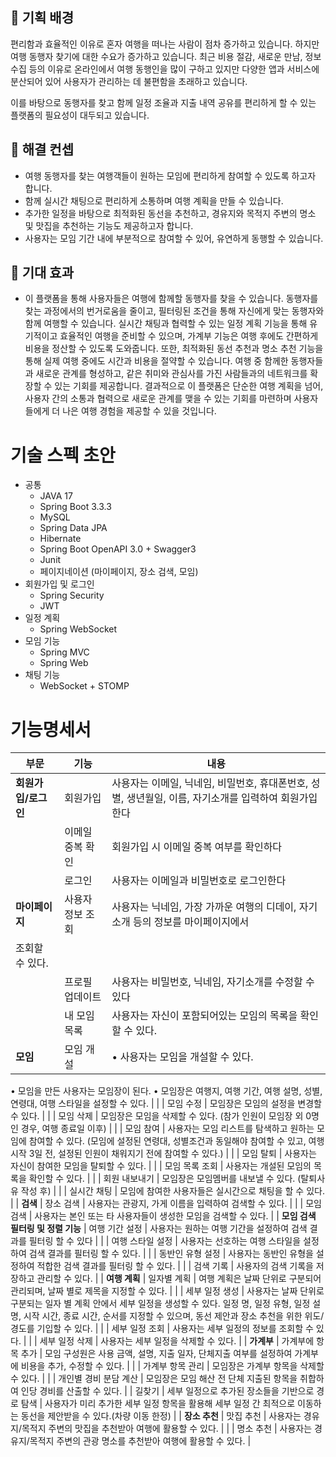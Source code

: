 ## **💪 기획 배경**

편리함과 효율적인 이유로 혼자 여행을 떠나는 사람이 점차 증가하고 있습니다. 하지만 여행 동행자 찾기에 대한 수요가 증가하고 있습니다. 최근 비용 절감, 새로운 만남, 정보 수집 등의 이유로 온라인에서 여행 동행인을 많이 구하고 있지만 다양한 앱과 서비스에 분산되어 있어 사용자가 관리하는 데 불편함을 초래하고 있습니다.

이를 바탕으로 동행자를 찾고 함께 일정 조율과 지출 내역 공유를 편리하게 할 수 있는 플랫폼의 필요성이 대두되고 있습니다. 

## **💪 해결 컨셉**

- 여행 동행자를 찾는 여행객들이 원하는 모임에 편리하게 참여할 수 있도록 하고자 합니다.
- 함께 실시간 채팅으로 편리하게 소통하며 여행 계획을 만들 수 있습니다.
- 추가한 일정을 바탕으로 최적화된 동선을 추천하고, 경유지와 목적지 주변의 명소 및 맛집을 추천하는 기능도 제공하고자 합니다.
- 사용자는 모임 기간 내에 부분적으로 참여할 수 있어, 유연하게 동행할 수 있습니다.

## **💪 기대 효과**

- 이 플랫폼을 통해 사용자들은 여행에 함께할 동행자를 찾을 수 있습니다. 
동행자를 찾는 과정에서의 번거로움을 줄이고, 필터링된 조건을 통해 자신에게 맞는 동행자와 함께 여행할 수 있습니다. 실시간 채팅과 협력할 수 있는 일정 계획 기능을 통해 유기적이고 효율적인 여행을 준비할 수 있으며, 가계부 기능은 여행 후에도 간편하게 비용을 정산할 수 있도록 도와줍니다. 또한, 최적화된 동선 추천과 명소 추천 기능을 통해 실제 여행 중에도 시간과 비용을 절약할 수 있습니다. 
여행 중 함께한 동행자들과 새로운 관계를 형성하고, 같은 취미와 관심사를 가진 사람들과의 네트워크를 확장할 수 있는 기회를 제공합니다.
결과적으로 이 플랫폼은 단순한 여행 계획을 넘어, 사용자 간의 소통과 협력으로 새로운 관계를 맺을 수 있는 기회를 마련하며 사용자들에게 더 나은 여행 경험을 제공할 수 있을 것입니다.

# 기술 스펙 초안

- 공통
    - JAVA 17
    - Spring Boot 3.3.3
    - MySQL
    - Spring Data JPA
    - Hibernate
    - Spring Boot OpenAPI 3.0 + Swagger3
    - Junit
    - 페이지네이션 (마이페이지, 장소 검색, 모임)
- 회원가입 및 로그인
    - Spring Security
    - JWT
- 일정 계획
    - Spring WebSocket
- 모임 기능
    - Spring MVC
    - Spring Web
- 채팅 기능
    - WebSocket + STOMP

# 기능명세서

| **부문** | **기능** | **내용** |
| --- | --- | --- |
| **회원가입/로그인** | 회원가입  | 사용자는 이메일, 닉네임, 비밀번호, 휴대폰번호, 성별, 생년월일, 이름, 자기소개를 입력하여 회원가입한다 |
|  | 이메일 중복 확인  | 회원가입 시 이메일 중복 여부를 확인하다 |
|  | 로그인  | 사용자는 이메일과 비밀번호로 로그인한다 |
| **마이페이지** | 사용자 정보 조회 | 사용자는 닉네임, 가장 가까운 여행의 디데이, 자기소개 등의 정보를 마이페이지에서 
조회할 수 있다. |
|  | 프로필 업데이트  | 사용자는 비밀번호, 닉네임, 자기소개를 수정할 수 있다 |
|  | 내 모임 목록 | 사용자는 자신이 포함되어있는 모임의 목록을 확인할 수 있다. |
| **모임** | 모임 개설 | • 사용자는 모임을 개설할 수 있다.
• 모임을 만든 사용자는 모임장이 된다.
• 모임장은 여행지, 여행 기간, 여행 설명, 성별, 연령대, 여행 스타일을 설정할 수 있다. |
|  | 모임 수정 | 모임장은 모임의 설정을 변경할 수 있다. |
|  | 모임 삭제 | 모임장은 모임을 삭제할 수 있다. (참가 인원이 모임장 외 0명인 경우, 여행 종료일 이후) |
|  | 모임 참여 | 사용자는 모임 리스트를 탐색하고 원하는 모임에 참여할 수 있다. 
(모임에 설정된 연령대, 성별조건과 동일해야 참여할 수 있고, 여행 시작 3일 전, 설정된 인원이 채워지기 전에 참여할 수 있다.) |
|  | 모임 탈퇴 | 사용자는 자신이 참여한 모임을 탈퇴할 수 있다. |
|  | 모임 목록 조회 | 사용자는 개설된 모임의 목록을 확인할 수 있다. |
|  | 회원 내보내기 | 모임장은 모임멤버를 내보낼 수 있다. (탈퇴사유 작성 후) |
|  | 실시간 채팅 | 모임에 참여한 사용자들은 실시간으로 채팅을 할 수 있다. |
| **검색** | 장소 검색 | 사용자는 관광지, 가게 이름을 입력하여 검색할 수 있다. |
|  | 모임 검색 | 사용자는 본인 또는 타 사용자들이 생성한 모임을 검색할 수 있다. |
| **모임 검색 필터링 
및 정렬 기능** | 여행 기간 설정 | 사용자는 원하는 여행 기간을 설정하여 검색 결과를 필터링 할 수 있다 |
|  | 여행 스타일 설정 | 사용자는 선호하는 여행 스타일을 설정하여 검색 결과를 필터링 할 수 있다. |
|  | 동반인 유형 설정 | 사용자는 동반인 유형을 설정하여 적합한 검색 결과를 필터링 할 수 있다. |
|  | 검색 기록 | 사용자의 검색 기록을 저장하고 관리할 수 있다. |
| **여행 계획** | 일자별 계획 | 여행 계획은 날짜 단위로 구분되어 관리되며, 날짜 별로 제목을 지정할 수 있다. |
|  | 세부 일정 생성
 | 사용자는 날짜 단위로 구분되는 일자 별 계획 안에서 세부 일정을 생성할 수 있다.
일정 명, 일정 유형, 일정 설명, 시작 시간, 종료 시간, 순서를 지정할 수 있으며, 동선 제안과 장소 추천을 위한 위도/경도를 기입할 수 있다. |
|  | 세부 일정 조회 | 사용자는 세부 일정의 정보를 조회할 수 있다. |
|  | 세부 일정 삭제 | 사용자는 세부 일정을 삭제할 수 있다. |
| **가계부** | 가계부에 항목 추가 | 모임 구성원은 사용 금액, 설명, 지출 일자, 단체지출 여부를 설정하여 가계부에 비용을 
추가, 수정할 수 있다. |
|  | 가계부 항목 관리 | 모임장은 가계부 항목을 삭제할 수 있다. |
|  | 개인별 경비 분담 계산 | 모임장은 모임 해산 전 단체 지출된 항목을 취합하여 인당 경비를 산출할 수 있다. |
| 길찾기 | 세부 일정으로 추가된 장소들을 기반으로 경로 탐색 | 사용자가 미리 추가한 세부 일정 항목을 활용해 세부 일정 간 최적으로 이동하는 
동선을 제안받을 수 있다.(차량 이동 한정) |
| **장소 추천** | 맛집 추천 | 사용자는 경유지/목적지 주변의 맛집을 추천받아 여행에 활용할 수 있다. |
|  | 명소 추천 | 사용자는 경유지/목적지 주변의 관광 명소를 추천받아 여행에 활용할 수 있다. |

